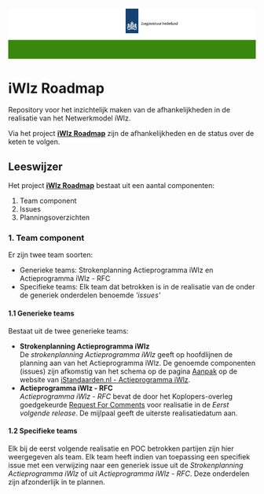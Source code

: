 ![header](/src/ZinBanner.png "template_header")

# iWlz Roadmap
Repository voor het inzichtelijk maken van de afhankelijkheden in de realisatie van het Netwerkmodel iWlz. 

Via het project **[iWlz Roadmap](https://github.com/orgs/iStandaarden/projects/11/views/2?pane=info)** zijn de afhankelijkheden en de status over de keten te volgen. 

## Leeswijzer
Het project **[iWlz Roadmap](https://github.com/orgs/iStandaarden/projects/11/views/2?pane=info)** bestaat uit een aantal componenten:
  1. Team component
  2. Issues
  3. Planningsoverzichten

### 1. Team component
Er zijn twee team soorten:
-  Generieke teams: Strokenplanning Actieprogramma iWlz en Actieprogramma iWlz - RFC
-  Specifieke teams: Elk team dat betrokken is in de realisatie van de onder de generiek onderdelen benoemde _'issues'_

#### 1.1 Generieke teams
Bestaat uit de twee generieke teams:
- **Strokenplanning Actieprogramma iWlz**  
  De _strokenplanning Actieprogramma iWlz_ geeft op hoofdlijnen de planning aan van het Actieprogramma iWlz. De genoemde componenten (issues) zijn afkomstig van het schema op de pagina [Aanpak](https://www.istandaarden.nl/iwlz/actieprogramma/zo-pakken-we-het-aan) op de website van [iStandaarden.nl - Actieprogramma iWlz](https://www.istandaarden.nl/iwlz/actieprogramma/index).
- **Actieprogramma iWlz - RFC**  
  _Actieprogramma iWlz - RFC_ bevat de door het Koplopers-overleg goedgekeurde [Request For Comments](https://github.com/orgs/iStandaarden/projects/5/views/1) voor realisatie in de _Eerst volgende release_. De mijlpaal geeft de uiterste realisatiedatum aan.

#### 1.2 Specifieke teams
Elk bij de eerst volgende realisatie en POC betrokken partijen zijn hier weergegeven als team. Elk team heeft indien van toepassing een specifiek issue met een verwijzing naar een generiek issue uit de _Strokenplanning Actieprogramma iWlz_ of uit _Actieprogramma iWlz - RFC_. Deze onderdelen zijn afzonderlijk in te plannen.



